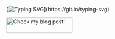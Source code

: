 [![Typing SVG](https://readme-typing-svg.demolab.com?font=Fira+Code&pause=1000&color=24F75D&width=435&lines=Hi+there!+I'm+glad+to+see+you!)](https://git.io/typing-svg)

<a href="https://www.danielbuilescu.com" target="_blank"><img src="https://cdn.shopify.com/s/files/1/0738/4560/4672/files/logo-2_160x.png?v=1680462975" alt="Check my blog post!" height="41" width="174"></a>
